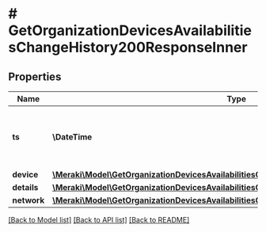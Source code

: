 # # GetOrganizationDevicesAvailabilitiesChangeHistory200ResponseInner

## Properties

Name | Type | Description | Notes
------------ | ------------- | ------------- | -------------
**ts** | **\DateTime** | Timestamp, in iso8601 format, at which the event happened | [optional]
**device** | [**\Meraki\Model\GetOrganizationDevicesAvailabilitiesChangeHistory200ResponseInnerDevice**](GetOrganizationDevicesAvailabilitiesChangeHistory200ResponseInnerDevice.md) |  | [optional]
**details** | [**\Meraki\Model\GetOrganizationDevicesAvailabilitiesChangeHistory200ResponseInnerDetails**](GetOrganizationDevicesAvailabilitiesChangeHistory200ResponseInnerDetails.md) |  | [optional]
**network** | [**\Meraki\Model\GetOrganizationDevicesAvailabilitiesChangeHistory200ResponseInnerNetwork**](GetOrganizationDevicesAvailabilitiesChangeHistory200ResponseInnerNetwork.md) |  | [optional]

[[Back to Model list]](../../README.md#models) [[Back to API list]](../../README.md#endpoints) [[Back to README]](../../README.md)
